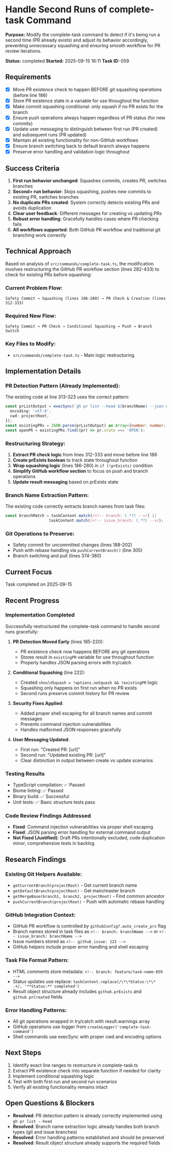 # Handle Second Runs of complete-task Command

**Purpose:** Modify the complete-task command to detect if it's being run a second time (PR already exists) and adjust its behavior accordingly, preventing unnecessary squashing and ensuring smooth workflow for PR review iterations.

**Status:** completed
**Started:** 2025-09-15 16:11
**Task ID:** 059

## Requirements

- [x] Move PR existence check to happen BEFORE git squashing operations (before line 186)
- [x] Store PR existence state in a variable for use throughout the function
- [x] Make commit squashing conditional: only squash if no PR exists for the branch
- [x] Ensure push operations always happen regardless of PR status (for new commits)
- [x] Update user messaging to distinguish between first run (PR created) and subsequent runs (PR updated)
- [x] Maintain all existing functionality for non-GitHub workflows
- [x] Ensure branch switching back to default branch always happens
- [x] Preserve error handling and validation logic throughout

## Success Criteria

1. **First run behavior unchanged**: Squashes commits, creates PR, switches branches
2. **Second+ run behavior**: Skips squashing, pushes new commits to existing PR, switches branches
3. **No duplicate PRs created**: System correctly detects existing PRs and avoids duplication
4. **Clear user feedback**: Different messages for creating vs updating PRs
5. **Robust error handling**: Gracefully handles cases where PR checking fails
6. **All workflows supported**: Both GitHub PR workflow and traditional git branching work correctly

## Technical Approach

Based on analysis of `src/commands/complete-task.ts`, the modification involves restructuring the GitHub PR workflow section (lines 282-433) to check for existing PRs before squashing:

### Current Problem Flow:
```
Safety Commit → Squashing (lines 186-280) → PR Check & Creation (lines 312-333)
```

### Required New Flow:
```
Safety Commit → PR Check → Conditional Squashing → Push → Branch Switch
```

### Key Files to Modify:
- `src/commands/complete-task.ts` - Main logic restructuring

## Implementation Details

### PR Detection Pattern (Already Implemented):
The existing code at line 313-323 uses the correct pattern:
```typescript
const prListOutput = execSync(`gh pr list --head ${branchName} --json number,url,state`, {
  encoding: 'utf-8',
  cwd: projectRoot,
});
const existingPRs = JSON.parse(prListOutput) as Array<{number: number; url: string; state: string}>;
const openPR = existingPRs.find((pr) => pr.state === 'OPEN');
```

### Restructuring Strategy:
1. **Extract PR check logic** from lines 312-333 and move before line 186
2. **Create prExists boolean** to track state throughout function
3. **Wrap squashing logic** (lines 186-280) in `if (!prExists)` condition
4. **Simplify GitHub workflow section** to focus on push and branch operations
5. **Update result messaging** based on prExists state

### Branch Name Extraction Pattern:
The existing code correctly extracts branch names from task files:
```typescript
const branchMatch = taskContent.match(/<!-- branch: (.*?) -->/) ||
                   taskContent.match(/<!-- issue_branch: (.*?) -->/);
```

### Git Operations to Preserve:
- Safety commit for uncommitted changes (lines 188-202)
- Push with rebase handling via `pushCurrentBranch()` (line 305)
- Branch switching and pull (lines 374-380)

## Current Focus

Task completed on 2025-09-15

## Recent Progress

### Implementation Completed
Successfully restructured the complete-task command to handle second runs gracefully:

1. **PR Detection Moved Early** (lines 185-220):
   - PR existence check now happens BEFORE any git operations
   - Stores result in `existingPR` variable for use throughout function
   - Properly handles JSON parsing errors with try/catch

2. **Conditional Squashing** (line 222):
   - Created `shouldSquash = !options.noSquash && !existingPR` logic
   - Squashing only happens on first run when no PR exists
   - Second runs preserve commit history for PR review

3. **Security Fixes Applied**:
   - Added proper shell escaping for all branch names and commit messages
   - Prevents command injection vulnerabilities
   - Handles malformed JSON responses gracefully

4. **User Messaging Updated**:
   - First run: "Created PR: [url]"
   - Second run: "Updated existing PR: [url]"
   - Clear distinction in output between create vs update scenarios

### Testing Results
- TypeScript compilation: ✅ Passed
- Biome linting: ✅ Passed
- Binary build: ✅ Successful
- Unit tests: ✅ Basic structure tests pass

### Code Review Findings Addressed
- **Fixed**: Command injection vulnerabilities via proper shell escaping
- **Fixed**: JSON parsing error handling for external command output
- **Not Fixed (Justified)**: Draft PRs intentionally excluded, code duplication minor, comprehensive tests in backlog

## Research Findings

### Existing Git Helpers Available:
- `getCurrentBranch(projectRoot)` - Get current branch name
- `getDefaultBranch(projectRoot)` - Get main/master branch
- `getMergeBase(branch1, branch2, projectRoot)` - Find common ancestor
- `pushCurrentBranch(projectRoot)` - Push with automatic rebase handling

### GitHub Integration Context:
- GitHub PR workflow is controlled by `githubConfig?.auto_create_prs` flag
- Branch names stored in task files as `<!-- branch: branchName -->` or `<!-- issue_branch: branchName -->`
- Issue numbers stored as `<!-- github_issue: 123 -->`
- GitHub helpers include proper error handling and shell escaping

### Task File Format Pattern:
- HTML comments store metadata: `<!-- branch: feature/task-name-059 -->`
- Status updates use replace: `taskContent.replace(/\*\*Status:\*\* .+/, '**Status:** completed')`
- Result object structure already includes `github.prExists` and `github.prCreated` fields

### Error Handling Patterns:
- All git operations wrapped in try/catch with result.warnings array
- GitHub operations use logger from `createLogger('complete-task-command')`
- Shell commands use execSync with proper cwd and encoding options

## Next Steps

1. Identify exact line ranges to restructure in complete-task.ts
2. Extract PR existence check into separate function if needed for clarity
3. Implement conditional squashing logic
4. Test with both first run and second run scenarios
5. Verify all existing functionality remains intact

## Open Questions & Blockers

- **Resolved**: PR detection pattern is already correctly implemented using `gh pr list --head`
- **Resolved**: Branch name extraction logic already handles both branch types (git and issue branches)
- **Resolved**: Error handling patterns established and should be preserved
- **Resolved**: Result object structure already supports the required fields

<!-- github_issue: 62 -->
<!-- github_url: https://github.com/cahaseler/cc-track/issues/62 -->
<!-- issue_branch: 62-handle-second-runs-of-complete-task-command -->